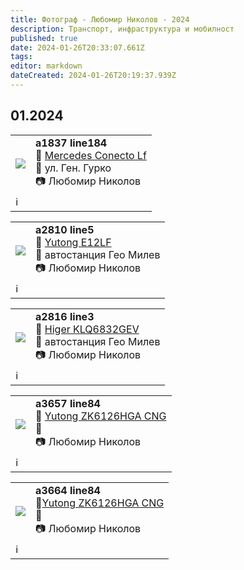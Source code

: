 ```yaml
---
title: Фотограф - Любомир Николов - 2024
description: Транспорт, инфраструктура и мобилност
published: true
date: 2024-01-26T20:33:07.661Z
tags: 
editor: markdown
dateCreated: 2024-01-26T20:19:37.939Z
---
```


## 01.2024

<!--следващ пост--> 
<div class="table-responsive"><table style="width:100%"><tr>
<td><img src="http://46.10.181.183:1518/trinmo/gallery/lubomir_nikolov/2024.01/a1837%20line184.jpg"></td>
<td><b>a1837 line184</b><br> 🚌 <a href="/bg/public-transport/fleet-list/2008-Mercedes-Conecto-Lf">Mercedes Conecto Lf</a> <br>📌 ул. Ген. Гурко<br> 📷 Любомир Николов</td></tr>
  <td colspan=2 >ℹ️ </td></table></div>
  

<!--следващ пост--> 
<div class="table-responsive"><table style="width:100%"><tr>
<td><img src="http://46.10.181.183:1518/trinmo/gallery/lubomir_nikolov/2024.01/a2810%20line5.jpg"></td>
<td><b>a2810 line5</b><br> 🚌 <a href="/bg/public-transport/fleet-list/2018-Yutong-E12LF">Yutong E12LF</a> <br>📌 автостанция Гео Милев<br> 📷 Любомир Николов</td></tr>
  <td colspan=2 >ℹ️ </td></table></div>
  

<!--следващ пост--> 
<div class="table-responsive"><table style="width:100%"><tr>
<td><img src="http://46.10.181.183:1518/trinmo/gallery/lubomir_nikolov/2024.01/a2816%20line3.jpg"></td>
<td><b>a2816 line3</b><br> 🚌 <a href="/bg/public-transport/fleet-list/2022-Higer-KLQ6832GEV">Higer KLQ6832GEV</a> <br>📌 автостанция Гео Милев<br> 📷 Любомир Николов</td></tr>
  <td colspan=2 >ℹ️ </td></table></div>
  

<!--следващ пост--> 
<div class="table-responsive"><table style="width:100%"><tr>
<td><img src="http://46.10.181.183:1518/trinmo/gallery/lubomir_nikolov/2024.01/a3657%20line84.jpg"></td>
<td><b>a3657 line84</b><br> 🚌 <a href="/bg/public-transport/fleet-list/2018-Yutong-ZK6126HGA-CNG">Yutong ZK6126HGA CNG</a> <br>📌<br> 📷 Любомир Николов</td></tr>
  <td colspan=2 >ℹ️ </td></table></div>

<!--следващ пост--> 
<div class="table-responsive"><table style="width:100%"><tr>
<td><img src="http://46.10.181.183:1518/trinmo/gallery/lubomir_nikolov/2024.01/a3664%20line84.jpg"></td>
<td><b>a3664 line84</b><br> 🚌<a href="/bg/public-transport/fleet-list/2018-Yutong-ZK6126HGA-CNG">Yutong ZK6126HGA CNG</a> <br>📌<br> 📷 Любомир Николов</td></tr>
  <td colspan=2 >ℹ️ </td></table></div>